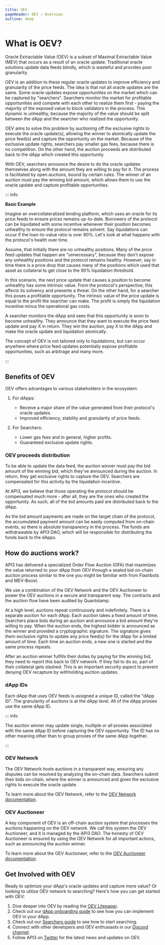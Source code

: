 ```yaml
---
title: OEV
pageHeader: OEV → Overview
outline: deep
---
```


<PageHeader/>

# What is OEV?

Oracle Extractable Value (OEV) is a subset of Maximal Extractable Value (MEV)
that occurs as a result of an oracle update. Traditional oracle solutions update
data feeds blindly, which is wasteful and provides poor granularity.

OEV is an addition to these regular oracle updates to improve efficiency and
granularity of the price feeds. The idea is that not all oracle updates are the
same. Some oracle updates expose opportunities on the market which can be
captured by "searchers". Searchers monitor the market for profitable
opportunities and compete with each other to realize them first - paying the
majority of the exposed value to block validators in the process. This dynamic
is unhealthy, because the majority of the value should be split between the dApp
and the searcher who realized the opportunity.

OEV aims to solve this problem by auctioning off the exclusive rights to execute
the oracle update(s), allowing the winner to atomically update the price feed(s)
and capture the opportunity on the market. Because of the exclusive update
rights, searchers pay smaller gas fees, because there is no competition. On the
other hand, the auction proceeds are distributed back to the dApp which created
this opportunity.

With OEV, searchers announce the desire to do the oracle updates themselves
along with the amount they are willing to pay for it. The process is facilitated
by open auctions, bound by certain rules. The winner of an auction must pay the
winning bid amount, which allows them to use the oracle update and capture
profitable opportunities.

::: info

**Basic Example**

Imagine an overcollateralized lending platform, which uses an oracle for its
price feeds to ensure prices remains up-to-date. Borrowers of the protocol can
be liquidated with some incentive whenever their position becomes unhealthy to
ensure the protocol remains solvent. Say liquidations can occur if the
loan-to-value ratio is over 90%. Let's look at what happens with the protocol's
health over time.

Assume, that initially there are no unhealthy positions. Many of the price feed
updates that happen are "unnecessary", because they don't expose any unhealthy
positions and the protocol remains healthy. However, say in time there is a
price drop that causes many of the positions which used that asset as collateral
to get close to the 90% liquidation threshold.

In this scenario, the next price update that causes a position to become
unhealthy has some intrinsic value. From the protocol's perspective, this
affects its solvency and presents a threat. On the other hand, for a searcher
this poses a profitable opportunity. The intrinsic value of the price update is
equal to the profit the searcher can make. The profit is simply the liquidation
incentive minus the operational gas costs.

A searcher monitors the dApp and sees that this opportunity is soon to become
unhealthy. They announce that they want to execute the price feed update and pay
X in return. They win the auction, pay X to the dApp and make the oracle update
and liquidation atomically.

The concept of OEV is not tailored only to liquidations, but can occur anywhere
where price feed updates potentially expose profitable opportunities, such as
arbitrage and many more.

:::

## Benefits of OEV

OEV offers advantages to various stakeholders in the ecosystem:

1. For dApps:

   - Receive a major share of the value generated from their protocol's oracle
     updates.
   - Improved efficiency, stability and granularity of price feeds.

2. For Searchers:

   - Lower gas fees and in general, higher profits.
   - Guaranteed exclusive update rights.

### OEV proceeds distribution

To be able to update the data feed, the auction winner must pay the bid amount
of the winning bid, which they've announced during the auction. In return, they
get exclusive rights to capture the OEV. Searchers are compensated for this
activity by the liquidation incentive.

At API3, we believe that those operating the protocol should be compensated much
more - after all, they are the ones who created the opportunity. As such, all of
the bid amounts paid are distributed back to the dApp.

As the bid amount payments are made on the target chain of the protocol, the
accumulated payment amount can be easily computed from on-chain events, so there
is absolute transparency in the process. The funds are withdrawable by API3 DAO,
which will be responsible for distributing the funds back to the dApps.

## How do auctions work?

API3 has delivered a specialized Order Flow Auction (OFA) that maximizes the
value returned to your dApp from OEV through a sealed bid on-chain auction
process similar to the one you might be familiar with from Flashbots and
MEV-Boost.

We use a combination of the OEV Network and the OEV Auctioneer to power the OEV
auctions in a secure and transparent way. The contracts and the auction flow
have been audited by Quantstamp.

At a high level, auctions repeat continuously and indefinitely. There is a
separate auction for each dApp. Each auction takes a fixed amount of time.
Searchers place bids during an auction and announce a bid amount they're willing
to pay. When the auction ends, the highest bidder is announced as the winner and
provided a cryptographic signature. The signature gives them exclusive rights to
update any price feed(s) for the dApp for a limited amount of time. Each time an
auction ends, a new one is started and the same process repeats.

After an auction winner fulfills their duties by paying for the winning bid,
they need to report this back to OEV network. If they fail to do so, part of
their collateral gets slashed. This is an important security aspect to prevent
denying OEV recapture by withholding auction updates.

### dApp IDs

Each dApp that uses OEV feeds is assigned a unique ID, called the "dApp ID". The
granularity of auctions is at the dApp level. All of the dApp proxies use the
same dApp ID.

::: info

The auction winner may update single, multiple or all proxies associated with
the same dApp ID before capturing the OEV opportunity. The ID has no other
meaning other than to group proxies of the same dApp together.

:::

### OEV Network

The OEV Network hosts auctions in a transparent way, ensuring any disputes can
be resolved by analyzing the on-chain data. Searchers submit their bids
on-chain, where the winner is announced and given the exclusive rights to
execute the oracle update.

To learn more about the OEV Network, refer to the
[OEV Network documentation](/oev/overview/oev-network).

### OEV Auctioneer

A key component of OEV is an off-chain auction system that processes the
auctions happening on the OEV network. We call this system the OEV Auctioneer,
and it is managed by the API3 DAO. The honesty of OEV Auctioneer is ensured by
using the OEV Network for all important actions, such as announcing the auction
winner.

To learn more about the OEV Auctioneer, refer to the
[OEV Auctioneer documentation](/oev/overview/oev-auctioneer).

## Get Involved with OEV

Ready to optimize your dApp's oracle updates and capture more value? Or looking
to utilize OEV network to searching? Here's how you can get started with OEV:

1. Dive deeper into OEV by reading the
   [OEV Litepaper](https://raw.githubusercontent.com/api3dao/oev-litepaper/main/oev-litepaper.pdf).
2. Check out our [dApp onboarding guide](/oev/dapps/) to see how you can
   implement OEV in your dApp.
3. Check out our [Searchers guide](/oev/searchers/) to see how to start
   searching.
4. Connect with other developers and OEV enthusiasts in our
   [Discord channel](https://discord.com/channels/758003776174030948/1062909222347603989).
5. Follow API3 on [Twitter](https://twitter.com/API3DAO) for the latest news and
   updates on OEV.
